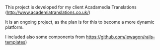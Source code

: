 This project is developed for my client Acadamedia Translations (http://www.academiatranslations.co.uk/)

It is an ongoing project, as the plan is for this to become a more dynamic platform.

I included also some components from https://github.com/lewagon/rails-templates)  


